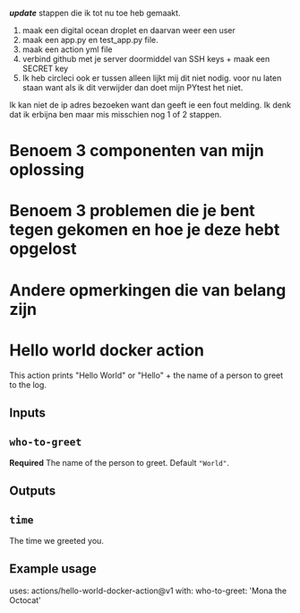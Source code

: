 ***update***
stappen die ik tot nu toe heb gemaakt.

1. maak een digital ocean droplet en daarvan weer een user
2. maak een app.py en test_app.py file.
3. maak een action yml file
4. verbind github met je server doormiddel van SSH keys + maak een SECRET key
5. Ik heb circleci ook er tussen alleen lijkt mij dit niet nodig. voor nu laten staan want als ik dit verwijder dan doet mijn PYtest het niet.

Ik kan niet de ip adres bezoeken want dan geeft ie een fout melding.
Ik denk dat ik erbijna ben maar mis misschien nog 1 of 2 stappen.


# Benoem 3 componenten van mijn oplossing


# Benoem 3 problemen die je bent tegen gekomen en hoe je deze hebt opgelost

# Andere opmerkingen die van belang zijn

# Hello world docker action

This action prints "Hello World" or "Hello" + the name of a person to greet to the log.

## Inputs

## `who-to-greet`

**Required** The name of the person to greet. Default `"World"`.

## Outputs

## `time`

The time we greeted you.

## Example usage

uses: actions/hello-world-docker-action@v1
with:
  who-to-greet: 'Mona the Octocat'